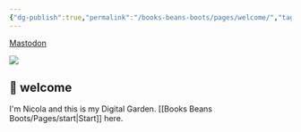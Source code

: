 ```yaml
---
{"dg-publish":true,"permalink":"/books-beans-boots/pages/welcome/","tags":"gardenEntry","dgHomeLink":true,"dgPassFrontmatter":false}
---
```


<a rel="me" href="https://pkm.social/@nicola">Mastodon</a>

![](https://source.unsplash.com/hpjihlapEXg/1900x1200)

## 🌳 welcome

I'm Nicola and this is my Digital Garden. [[Books Beans Boots/Pages/start|Start]] here.

